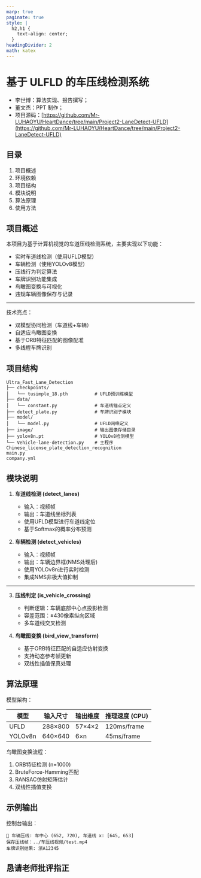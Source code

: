 ```yaml
---
marp: true
paginate: true
style: |
  h2,h1 {
    text-align: center;
  }
headingDivider: 2
math: katex
---
```


# 基于 ULFLD 的车压线检测系统

- 李世博：算法实现、报告撰写；
- 董文杰：PPT 制作；
- 项目源码：[https://github.com/Mr-LUHAOYU/HeartDance/tree/main/Project2-LaneDetect-UFLD](https://github.com/Mr-LUHAOYU/HeartDance/tree/main/Project2-LaneDetect-UFLD)

## 目录

1. 项目概述
2. 环境依赖
3. 项目结构
4. 模块说明
5. 算法原理
6. 使用方法

## 项目概述

本项目为基于计算机视觉的车道压线检测系统，主要实现以下功能：

- 实时车道线检测（使用UFLD模型）
- 车辆检测（使用YOLOv8模型）
- 压线行为判定算法
- 车牌识别功能集成
- 鸟瞰图变换与可视化
- 违规车辆图像保存与记录

---

技术亮点：

- 双模型协同检测（车道线+车辆）
- 自适应鸟瞰图变换
- 基于ORB特征匹配的图像配准
- 多线程车牌识别

## 项目结构

```
Ultra_Fast_Lane_Detection
├── checkpoints/
│   └── tusimple_18.pth          # UFLD预训练模型
├── data/
│   └── constant.py              # 车道线锚点定义
├── detect_plate.py              # 车牌识别子模块
├── model/
│   └── model.py                 # UFLD网络定义
├── image/                       # 输出图像存储目录
├── yolov8n.pt                   # YOLOv8检测模型
└── Vehicle-lane-detection.py    # 主程序
Chinese_license_plate_detection_recognition
main.py
company.yml
```

## 模块说明

1. **车道线检测 (detect_lanes)**
   - 输入：视频帧
   - 输出：车道线坐标列表
   - 使用UFLD模型进行车道线定位
   - 基于Softmax的概率分布预测

2. **车辆检测 (detect_vehicles)**
   - 输入：视频帧
   - 输出：车辆边界框(NMS处理后)
   - 使用YOLOv8n进行实时检测
   - 集成NMS非极大值抑制

---

3. **压线判定 (is_vehicle_crossing)**
   - 判断逻辑：车辆底部中心点投影检测
   - 容差范围：±430像素纵向区域
   - 多车道线交叉检测

4. **鸟瞰图变换 (bird_view_transform)**
   - 基于ORB特征匹配的自适应仿射变换
   - 支持动态参考帧更新
   - 双线性插值保真处理

## 算法原理

模型架构：

| 模型        | 输入尺寸   | 输出维度      | 推理速度 (CPU) |
|------------|-----------|-------------|---------------|
| UFLD       | 288×800   | 57×4×2      | 120ms/frame   |
| YOLOv8n    | 640×640   | 6×n         | 45ms/frame    |

鸟瞰图变换流程：

1. ORB特征检测 (n=1000)
2. BruteForce-Hamming匹配
3. RANSAC仿射矩阵估计
4. 双线性插值变换

## 示例输出

控制台输出：

```
🚗 车辆压线: 车中心 (652, 720), 车道线 x: [645, 653]
保存压线帧：../车压线视频/test.mp4
车牌识别结果: 浙A12345
```

## 恳请老师批评指正
